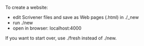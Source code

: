 To create a website:

- edit Scrivener files and save as Web pages (.html) in ./_new
- run ./new
- open in browser: localhost:4000

If you want to start over, use ./fresh instead of ./new.
